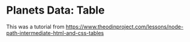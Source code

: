 # Planets Data: Table

This was a tutorial from https://www.theodinproject.com/lessons/node-path-intermediate-html-and-css-tables